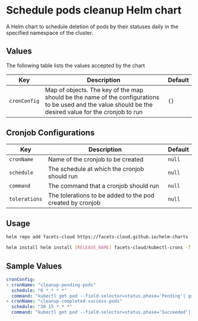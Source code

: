 # Schedule pods cleanup Helm chart

A Helm chart to schedule deletion of pods by their statuses daily in the specified namespace of the cluster.

## Values

The following table lists the values accepted by the chart

| Key                | Description                                                                                                                           | Default               |
|--------------------|---------------------------------------------------------------------------------------------------------------------------------------| --------------------- |
| `cronConfig` | Map of objects. The key of the map should be the name of the configurations to be used and the value should be the desired value for the cronjob to run | `{}`                  |

## Cronjob Configurations

| Key               | Description                                                                                                                 | Default |
|-------------------| ---------------------------------------------------------------------------------------------------------------------------- | ------- |
| `cronName`        | Name of the cronjob to be created       | `null`  |
| `schedule`      | The schedule at which the cronjob should run               | `null`  |
| `command` | The command that a cronjob should run      | `null`  |
| `tolerations` | The tolerations to be added to the pod created by cronjob     | `null`  |
## Usage

```bash
helm repo add facets-cloud https://facets-cloud.github.io/helm-charts

helm install helm install [RELEASE_NAME] facets-cloud/kubectl-crons -f kubectl-crons/values.yaml
```

## Sample Values
```yaml
cronConfig:
- cronName: "cleanup-pending-pods"
  schedule: "0 * * * *"
  command: "kubectl get pod --field-selector=status.phase='Pending'| grep -E 'Pending' | awk '{print $1}' | xargs -r kubectl delete pod"
- cronName: "cleanup-completed-success-pods"
  schedule: "30 15 * * *"
  command: "kubectl get pod --field-selector=status.phase='Succeeded'| grep -E 'Completed' | awk '{print $1}' | xargs -r kubectl delete pod"

```
